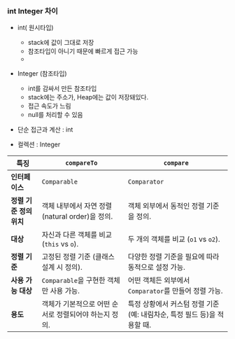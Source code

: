 ### int Integer 차이

- int( 원시타입)
    - stack에 값이 그대로 저장
    - 참조타입이 아니기 때문에 빠르게 접근 가능
    - 
- Integer (참조타입)
    - int를 감싸서 만든 참조타입
    - stack에는 주소가, Heap에는 값이 저장돼있다.
    - 접근 속도가 느림
    - null를 처리할 수 있음
    
- 단순 접근과 계산 : int
- 컬렉션 : Integer

| **특징**              | **`compareTo`**                                      | **`compare`**                                               |
| -------------------- | ---------------------------------------------------- | ----------------------------------------------------------- |
| **인터페이스**       | `Comparable`                                         | `Comparator`                                                |
| **정렬 기준 정의 위치** | 객체 내부에서 자연 정렬(natural order)을 정의.             | 객체 외부에서 동적인 정렬 기준을 정의.                            |
| **대상**             | 자신과 다른 객체를 비교 (`this` vs `o`).               | 두 개의 객체를 비교 (`o1` vs `o2`).                           |
| **정렬 기준**         | 고정된 정렬 기준 (클래스 설계 시 정의).                     | 다양한 정렬 기준을 필요에 따라 동적으로 설정 가능.                  |
| **사용 가능 대상**      | `Comparable`을 구현한 객체만 사용 가능.                    | 어떤 객체든 외부에서 `Comparator`를 만들어 정렬 가능.             |
| **용도**             | 객체가 기본적으로 어떤 순서로 정렬되어야 하는지 정의.         | 특정 상황에서 커스텀 정렬 기준(예: 내림차순, 특정 필드 등)을 적용할 때.  |

